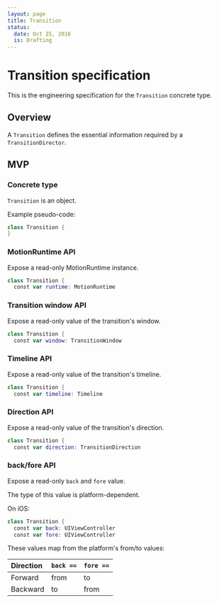 ```yaml
---
layout: page
title: Transition
status:
  date: Oct 25, 2016
  is: Drafting
---
```


# Transition specification

This is the engineering specification for the `Transition` concrete type.

## Overview

A `Transition` defines the essential information required by a `TransitionDirector`.

## MVP

### Concrete type

`Transition` is an object.

Example pseudo-code:

```swift
class Transition {
}
```

### MotionRuntime API

Expose a read-only MotionRuntime instance.

```swift
class Transition {
  const var runtime: MotionRuntime
```

### Transition window API

Expose a read-only value of the transition's window.

```swift
class Transition {
  const var window: TransitionWindow
```

### Timeline API

Expose a read-only value of the transition's timeline.

```swift
class Transition {
  const var timeline: Timeline
```

### Direction API

Expose a read-only value of the transition's direction.

```swift
class Transition {
  const var direction: TransitionDirection
```

### back/fore API

Expose a read-only `back` and `fore` value.

The type of this value is platform-dependent.

On iOS:

```swift
class Transition {
  const var back: UIViewController
  const var fore: UIViewController
```

These values map from the platform's from/to values:

| Direction | `back ==` | `fore ==` |
|:----------|:-----|:---|
| Forward | from | to |
| Backward | to | from |

